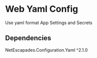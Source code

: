 # Web Yaml Config
Use yaml format App Settings and Secrets

## Dependencies
NetEscapades.Configuration.Yaml ^2.1.0
